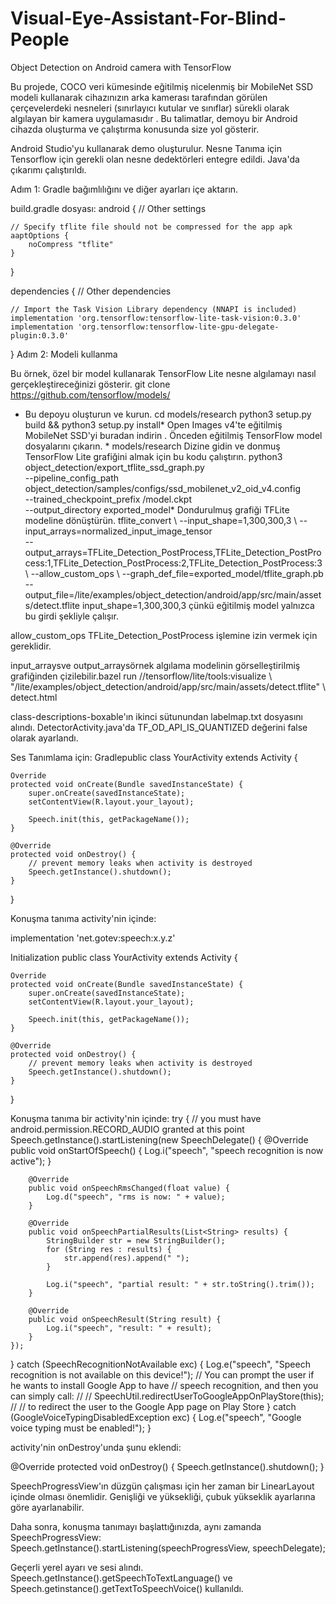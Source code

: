 # Visual-Eye-Assistant-For-Blind-People
Object Detection on Android camera with TensorFlow

Bu projede, COCO veri kümesinde eğitilmiş nicelenmiş bir MobileNet SSD modeli kullanarak cihazınızın arka kamerası tarafından görülen çerçevelerdeki nesneleri 
(sınırlayıcı kutular ve sınıflar) sürekli olarak algılayan bir kamera uygulamasıdır . Bu talimatlar, demoyu bir Android cihazda oluşturma ve çalıştırma konusunda 
size yol gösterir.

Android Studio'yu kullanarak demo oluşturulur.
Nesne Tanıma için Tensorflow için gerekli olan nesne dedektörleri entegre edildi.
Java'da çıkarımı çalıştırıldı.


Adım 1: Gradle bağımlılığını ve diğer ayarları içe aktarın.

build.gradle dosyası:
android {
    // Other settings

    // Specify tflite file should not be compressed for the app apk
    aaptOptions {
        noCompress "tflite"
    }

}

dependencies {
    // Other dependencies

    // Import the Task Vision Library dependency (NNAPI is included)
    implementation 'org.tensorflow:tensorflow-lite-task-vision:0.3.0'
    implementation 'org.tensorflow:tensorflow-lite-gpu-delegate-plugin:0.3.0'
}
Adım 2: Modeli kullanma

Bu örnek, özel bir model kullanarak TensorFlow Lite nesne algılamayı nasıl gerçekleştireceğinizi gösterir.
 git clone https://github.com/tensorflow/models/
* Bu depoyu oluşturun ve kurun. cd models/research python3 setup.py build && python3 setup.py install* Open Images v4'te eğitilmiş MobileNet 
SSD'yi buradan indirin . Önceden eğitilmiş TensorFlow model dosyalarını çıkarın. * models/research Dizine gidin ve donmuş TensorFlow Lite 
grafiğini almak için bu kodu çalıştırın. python3 object_detection/export_tflite_ssd_graph.py \
 --pipeline_config_path object_detection/samples/configs/ssd_mobilenet_v2_oid_v4.config \
 --trained_checkpoint_prefix <directory with ssd_mobilenet_v2_oid_v4_2018_12_12>/model.ckpt \
 --output_directory exported_model* Dondurulmuş grafiği TFLite modeline dönüştürün. tflite_convert \ 
--input_shape=1,300,300,3 \ --input_arrays=normalized_input_image_tensor \
 --output_arrays=TFLite_Detection_PostProcess,TFLite_Detection_PostProcess:1,TFLite_Detection_PostProcess:2,TFLite_Detection_PostProcess:3 \ 
--allow_custom_ops \ --graph_def_file=exported_model/tflite_graph.pb \
 --output_file=<directory with the TensorFlow examples repository>/lite/examples/object_detection/android/app/src/main/assets/detect.tflite 
input_shape=1,300,300,3 çünkü eğitilmiş model yalnızca bu girdi şekliyle çalışır.


allow_custom_ops TFLite_Detection_PostProcess işlemine izin vermek için gereklidir.

input_arraysve output_arraysörnek algılama modelinin görselleştirilmiş grafiğinden çizilebilir.bazel run //tensorflow/lite/tools:visualize \ 
"<directory with the TensorFlow examples repository>/lite/examples/object_detection/android/app/src/main/assets/detect.tflite" \ detect.html

class-descriptions-boxable'ın ikinci sütunundan labelmap.txt dosyasını alındı.
DetectorActivity.java'da TF_OD_API_IS_QUANTIZED değerini false olarak ayarlandı.

    
Ses Tanımlama için: 
Gradlepublic class YourActivity extends Activity {

    Override
    protected void onCreate(Bundle savedInstanceState) {
        super.onCreate(savedInstanceState);
        setContentView(R.layout.your_layout);

        Speech.init(this, getPackageName());
    }

    @Override
    protected void onDestroy() {
        // prevent memory leaks when activity is destroyed
        Speech.getInstance().shutdown();
    }
}

Konuşma tanıma activity'nin içinde:

implementation 'net.gotev:speech:x.y.z'

Initialization
public class YourActivity extends Activity {

    Override
    protected void onCreate(Bundle savedInstanceState) {
        super.onCreate(savedInstanceState);
        setContentView(R.layout.your_layout);

        Speech.init(this, getPackageName());
    }

    @Override
    protected void onDestroy() {
        // prevent memory leaks when activity is destroyed
        Speech.getInstance().shutdown();
    }
}

Konuşma tanıma bir activity'nin içinde:
try {
    // you must have android.permission.RECORD_AUDIO granted at this point
    Speech.getInstance().startListening(new SpeechDelegate() {
        @Override
        public void onStartOfSpeech() {
            Log.i("speech", "speech recognition is now active");
        }

        @Override
        public void onSpeechRmsChanged(float value) {
            Log.d("speech", "rms is now: " + value);
        }

        @Override
        public void onSpeechPartialResults(List<String> results) {
            StringBuilder str = new StringBuilder();
            for (String res : results) {
                str.append(res).append(" ");
            }

            Log.i("speech", "partial result: " + str.toString().trim());
        }

        @Override
        public void onSpeechResult(String result) {
            Log.i("speech", "result: " + result);
        }
    });
} catch (SpeechRecognitionNotAvailable exc) {
    Log.e("speech", "Speech recognition is not available on this device!");
    // You can prompt the user if he wants to install Google App to have
    // speech recognition, and then you can simply call:
    //
    // SpeechUtil.redirectUserToGoogleAppOnPlayStore(this);
    //
    // to redirect the user to the Google App page on Play Store
} catch (GoogleVoiceTypingDisabledException exc) {
    Log.e("speech", "Google voice typing must be enabled!");
}

activity'nin onDestroy'unda şunu eklendi:

@Override
protected void onDestroy() {
    Speech.getInstance().shutdown();
}

SpeechProgressView'ın düzgün çalışması için her zaman bir LinearLayout içinde olması önemlidir. Genişliği ve yüksekliği, çubuk yükseklik ayarlarına göre ayarlanabilir. 

Daha sonra, konuşma tanımayı başlattığınızda, aynı zamanda 
    SpeechProgressView:
Speech.getInstance().startListening(speechProgressView, speechDelegate);

Geçerli yerel ayarı ve sesi alındı.
Speech.getInstance().getSpeechToTextLanguage() ve Speech.getinstance().getTextToSpeechVoice() kullanıldı.
